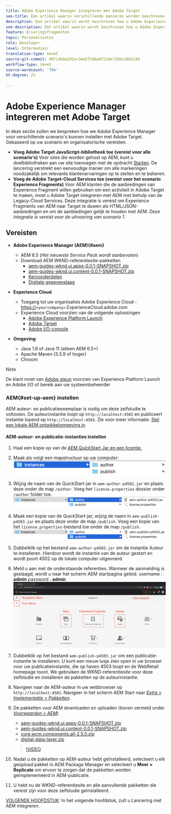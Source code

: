 ```yaml
---
title: Adobe Experience Manager integreren met Adobe Target
seo-title: Een artikel waarin verschillende manieren worden beschreven om Adobe Experience Manager(AEM) met Adobe Target te integreren voor het leveren van gepersonaliseerde inhoud.
description: Een artikel waarin wordt beschreven hoe u Adobe Experience Manager voor verschillende scenario's kunt instellen met Adobe Target.
seo-description: Een artikel waarin wordt beschreven hoe u Adobe Experience Manager voor verschillende scenario's kunt instellen met Adobe Target.
feature: Ervaringsfragmenten
topic: Personalisatie
role: Developer
level: Intermediair
translation-type: tm+mt
source-git-commit: d9714b9a291ec3ee5f3dba9723de72bb120d2149
workflow-type: tm+mt
source-wordcount: '704'
ht-degree: 2%

---
```



# Adobe Experience Manager integreren met Adobe Target

In deze sectie zullen we bespreken hoe we Adobe Experience Manager voor verschillende scenario&#39;s kunnen instellen met Adobe Target. Gebaseerd op uw scenario en organisatorische vereisten.

* **Voeg Adobe Target JavaScript-bibliotheek toe (vereist voor alle scenario&#39;s)**
Voor sites die worden gehost op AEM, kunt u doelbibliotheken aan uw site toevoegen met de opdracht  [Starten](https://docs.adobe.com/content/help/en/launch/using/overview.html). De lancering verstrekt een eenvoudige manier om alle markeringen noodzakelijk om relevante klantenervaringen op te stellen en te beheren.
* **Voeg de Adobe Target-Cloud Services toe (vereist voor het scenario Experience Fragments)**
Voor AEM klanten die de aanbiedingen van Experience Fragment willen gebruiken om een activiteit in Adobe Target te maken, moet u Adobe Target integreren met AEM met behulp van de Legacy-Cloud Services. Deze integratie is vereist om Experience Fragments van AEM naar Target te duwen als HTML/JSON-aanbiedingen en om de aanbiedingen gelijk te houden met AEM. 
*Deze integratie is vereist voor de uitvoering van scenario 1.*

## Vereisten

* **Adobe Experience Manager (AEM){#aem}**
   * AEM 6.5 (*Het nieuwste Service Pack wordt aanbevolen*)
   * Download AEM WKND-referentiesite-pakketten
      * [aem-guides-wknd.ui.apps-0.0.1-SNAPSHOT.zip](https://github.com/adobe/aem-guides-wknd/releases/download/archetype-18.1/aem-guides-wknd.ui.apps-0.0.1-SNAPSHOT.zip)
      * [aem-guides-wknd.ui.content-0.0.1-SNAPSHOT.zip](https://github.com/adobe/aem-guides-wknd/releases/download/archetype-18.1/aem-guides-wknd.ui.content-0.0.1-SNAPSHOT.zip)
      * [Kernonderdelen](https://github.com/adobe/aem-core-wcm-components/releases/download/core.wcm.components.reactor-2.5.0/core.wcm.components.all-2.5.0.zip)
      * [Digitale gegevenslaag](assets/implementation/digital-data-layer.zip)

* **Experience Cloud**
   * Toegang tot uw organisaties Adobe Experience Cloud - <https://>`<yourcompany>`.ExperienceCloud.adobe.com
   * Experience Cloud voorzien van de volgende oplossingen
      * [Adobe Experience Platform Launch](https://experiencecloud.adobe.com)
      * [Adobe Target](https://experiencecloud.adobe.com)
      * [Adobe I/O-console](https://console.adobe.io)

* **Omgeving**
   * Java 1.8 of Java 11 (alleen AEM 6.5+)
   * Apache Maven (3.3.9 of hoger)
   * Chroom

>[!NOTE]
>
> De klant moet van [Adobe steun](https://helpx.adobe.com/nl/contact/enterprise-support.ec.html) voorzien van Experience Platform Launch en Adobe I/O of bereik aan uw systeembeheerder

### AEM{#set-up-aem} instellen

AEM auteur- en publicatieexemplaar is nodig om deze zelfstudie te voltooien. De auteurinstantie loopt op `http://localhost:4502` en publiceert instantie lopend op `http://localhost:4503`. Zie voor meer informatie: [Stel een lokale AEM ontwikkelomgeving in](https://helpx.adobe.com/experience-manager/kt/platform-repository/using/local-aem-dev-environment-article-setup.html).

#### AEM-auteur- en publicatie-instanties instellen

1. Haal een kopie op van de [AEM QuickStart Jar en een licentie.](https://helpx.adobe.com/experience-manager/6-5/sites/deploying/using/deploy.html#GettingtheSoftware)
2. Maak als volgt een mapstructuur op uw computer:
   ![Mapstructuur](assets/implementation/aem-setup-1.png)
3. Wijzig de naam van de QuickStart-jar in `aem-author-p4502.jar` en plaats deze onder de map `/author`. Voeg het `license.properties` dossier onder `/author` folder toe.
   ![Instantie AEM-auteur](assets/implementation/aem-setup-author.png)
4. Maak een kopie van de QuickStart-jar, wijzig de naam in `aem-publish-p4503.jar` en plaats deze onder de map `/publish`. Voeg een kopie van het `license.properties`-bestand toe onder de map `/publish`.
   ![AEM-publicatie-instantie](assets/implementation/aem-setup-publish.png)
5. Dubbelklik op het bestand `aem-author-p4502.jar` om de instantie Auteur te installeren. Hierdoor wordt de instantie van de auteur gestart en wordt poort 4502 op de lokale computer uitgevoerd.
6. Meld u aan met de onderstaande referenties. Wanneer de aanmelding is geslaagd, wordt u naar het scherm AEM startpagina geleid.
username : **admin**
password : **admin**
   ![AEM-publicatie-instantie](assets/implementation/aem-author-home-page.png)
7. Dubbelklik op het bestand `aem-publish-p4503.jar` om een publicatie-instantie te installeren. U kunt een nieuw lusje zien open in uw browser voor uw publicatieinstantie, die op haven 4503 loopt en de WebRetail homepage toont. We gebruiken de WKND-referentiesite voor deze zelfstudie en installeren de pakketten op de auteurinstantie.
8. Navigeer naar de AEM-auteur in uw webbrowser op `http://localhost:4502`. Navigeer in het scherm AEM Start naar *[Extra > Implementatie > Pakketten](http://localhost:4502/crx/packmgr/index.jsp)*.
9. De pakketten voor AEM downloaden en uploaden (boven vermeld onder *[Voorwaarden > AEM](#aem)*)
   * [aem-guides-wknd.ui.apps-0.0.1-SNAPSHOT.zip](https://github.com/adobe/aem-guides-wknd/releases/download/archetype-18.1/aem-guides-wknd.ui.apps-0.0.1-SNAPSHOT.zip)
   * [aem-guides-wknd.ui.content-0.0.1-SNAPSHOT.zip](https://github.com/adobe/aem-guides-wknd/releases/download/archetype-18.1/aem-guides-wknd.ui.content-0.0.1-SNAPSHOT.zip)
   * [core.wcm.components.all-2.5.0.zip](https://github.com/adobe/aem-core-wcm-components/releases/download/core.wcm.components.reactor-2.5.0/core.wcm.components.all-2.5.0.zip)
   * [digital-data-layer.zip](assets/implementation/digital-data-layer.zip)

   >[!VIDEO](https://video.tv.adobe.com/v/28377?quality=12&learn=on)
10. Nadat u de pakketten op AEM-auteur hebt geïnstalleerd, selecteert u elk geüpload pakket in AEM Package Manager en selecteert u **Meer > Replicate** om ervoor te zorgen dat de pakketten worden geïmplementeerd in AEM-publicatie.
11. U hebt nu de WKND-referentiesite en alle aanvullende pakketten die vereist zijn voor deze zelfstudie geïnstalleerd.

[VOLGENDE HOOFDSTUK](./using-launch-adobe-io.md): In het volgende hoofdstuk, zult u Lancering met AEM integreren.
